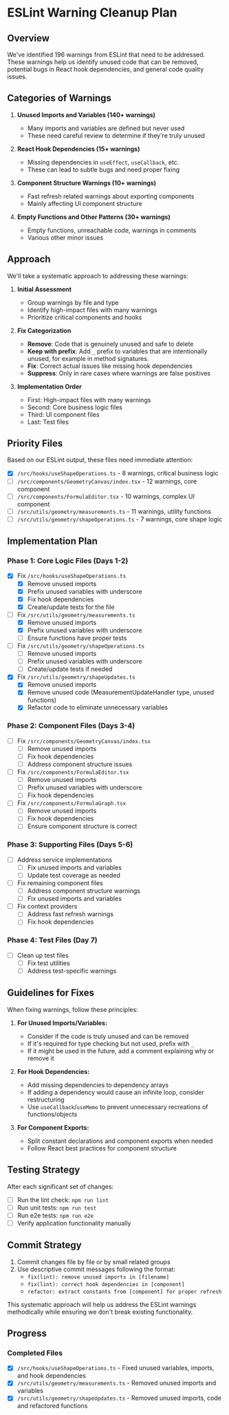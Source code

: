# ESLint Warning Cleanup Plan

## Overview

We've identified 196 warnings from ESLint that need to be addressed. These warnings help us identify unused code that can be removed, potential bugs in React hook dependencies, and general code quality issues.

## Categories of Warnings

1. **Unused Imports and Variables (140+ warnings)**
   - Many imports and variables are defined but never used
   - These need careful review to determine if they're truly unused

2. **React Hook Dependencies (15+ warnings)**
   - Missing dependencies in `useEffect`, `useCallback`, etc.
   - These can lead to subtle bugs and need proper fixing

3. **Component Structure Warnings (10+ warnings)**
   - Fast refresh related warnings about exporting components
   - Mainly affecting UI component structure

4. **Empty Functions and Other Patterns (30+ warnings)**
   - Empty functions, unreachable code, warnings in comments
   - Various other minor issues

## Approach

We'll take a systematic approach to addressing these warnings:

1. **Initial Assessment**
   - Group warnings by file and type
   - Identify high-impact files with many warnings
   - Prioritize critical components and hooks

2. **Fix Categorization**
   - **Remove**: Code that is genuinely unused and safe to delete
   - **Keep with prefix**: Add `_` prefix to variables that are intentionally unused, for example in method signatures.
   - **Fix**: Correct actual issues like missing hook dependencies
   - **Suppress**: Only in rare cases where warnings are false positives

3. **Implementation Order**
   - First: High-impact files with many warnings
   - Second: Core business logic files
   - Third: UI component files
   - Last: Test files

## Priority Files

Based on our ESLint output, these files need immediate attention:

- [x] `/src/hooks/useShapeOperations.ts` - 8 warnings, critical business logic
- [ ] `/src/components/GeometryCanvas/index.tsx` - 12 warnings, core component
- [ ] `/src/components/FormulaEditor.tsx` - 10 warnings, complex UI component 
- [ ] `/src/utils/geometry/measurements.ts` - 11 warnings, utility functions
- [ ] `/src/utils/geometry/shapeOperations.ts` - 7 warnings, core shape logic

## Implementation Plan

### Phase 1: Core Logic Files (Days 1-2)

- [x] Fix `/src/hooks/useShapeOperations.ts`
  - [x] Remove unused imports
  - [x] Prefix unused variables with underscore
  - [x] Fix hook dependencies
  - [x] Create/update tests for the file
- [ ] Fix `/src/utils/geometry/measurements.ts`
  - [x] Remove unused imports
  - [x] Prefix unused variables with underscore
  - [ ] Ensure functions have proper tests
- [ ] Fix `/src/utils/geometry/shapeOperations.ts`
  - [ ] Remove unused imports
  - [ ] Prefix unused variables with underscore
  - [ ] Create/update tests if needed
- [x] Fix `/src/utils/geometry/shapeUpdates.ts`
  - [x] Remove unused imports
  - [x] Remove unused code (MeasurementUpdateHandler type, unused functions)
  - [x] Refactor code to eliminate unnecessary variables

### Phase 2: Component Files (Days 3-4)

- [ ] Fix `/src/components/GeometryCanvas/index.tsx`
  - [ ] Remove unused imports
  - [ ] Fix hook dependencies
  - [ ] Address component structure issues
- [ ] Fix `/src/components/FormulaEditor.tsx`
  - [ ] Remove unused imports
  - [ ] Prefix unused variables with underscore
  - [ ] Fix hook dependencies
- [ ] Fix `/src/components/FormulaGraph.tsx`
  - [ ] Remove unused imports
  - [ ] Fix hook dependencies
  - [ ] Ensure component structure is correct

### Phase 3: Supporting Files (Days 5-6)

- [ ] Address service implementations
  - [ ] Fix unused imports and variables
  - [ ] Update test coverage as needed
- [ ] Fix remaining component files
  - [ ] Address component structure warnings
  - [ ] Fix unused imports and variables
- [ ] Fix context providers
  - [ ] Address fast refresh warnings
  - [ ] Fix hook dependencies

### Phase 4: Test Files (Day 7)

- [ ] Clean up test files
  - [ ] Fix test utilities
  - [ ] Address test-specific warnings

## Guidelines for Fixes

When fixing warnings, follow these principles:

1. **For Unused Imports/Variables:**
   - Consider if the code is truly unused and can be removed
   - If it's required for type checking but not used, prefix with `_`
   - If it might be used in the future, add a comment explaining why or remove it

2. **For Hook Dependencies:**
   - Add missing dependencies to dependency arrays
   - If adding a dependency would cause an infinite loop, consider restructuring
   - Use `useCallback`/`useMemo` to prevent unnecessary recreations of functions/objects

3. **For Component Exports:**
   - Split constant declarations and component exports when needed
   - Follow React best practices for component structure

## Testing Strategy

After each significant set of changes:
- [ ] Run the lint check: `npm run lint`
- [ ] Run unit tests: `npm run test`
- [ ] Run e2e tests: `npm run e2e`
- [ ] Verify application functionality manually

## Commit Strategy

1. Commit changes file by file or by small related groups
2. Use descriptive commit messages following the format:
   - `fix(lint): remove unused imports in [filename]`
   - `fix(lint): correct hook dependencies in [component]`
   - `refactor: extract constants from [component] for proper refresh`

This systematic approach will help us address the ESLint warnings methodically while ensuring we don't break existing functionality.

## Progress

### Completed Files
- [x] `/src/hooks/useShapeOperations.ts` - Fixed unused variables, imports, and hook dependencies 
- [x] `/src/utils/geometry/measurements.ts` - Removed unused imports and variables
- [x] `/src/utils/geometry/shapeUpdates.ts` - Removed unused imports, code and refactored functions 